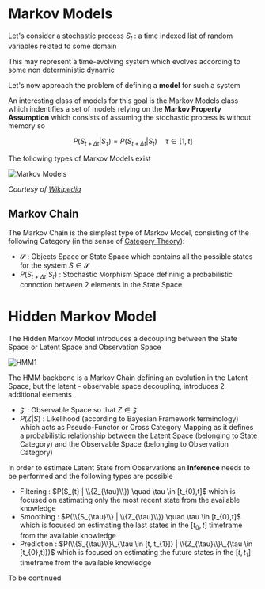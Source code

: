 

# Markov Models 

Let's consider a stochastic process $S_{t}$ : a time indexed list of random variables related to some domain 

This may represent a time-evolving system which evolves according to some non deterministic dynamic 

Let's now approach the problem of defining a **model** for such a system 

An interesting class of models for this goal is the Markov Models class which indentifies a set of models relying on the **Markov Property Assumption** which consists of assuming the stochastic process is without memory so 

$$ P(S_{t+\Delta t} | {S_{\tau}}) = P(S_{t+\Delta t} | S_{t}) \quad \tau \in [1,t] $$

The following types of Markov Models exist 

![Markov Models](https://i.imgur.com/4c8LnGH.png)

*Courtesy of [Wikipedia](https://en.wikipedia.org/wiki/Markov_model)*



## Markov Chain 

The Markov Chain is the simplest type of Markov Model, consisting of the following Category (in the sense of [Category Theory](https://en.wikipedia.org/wiki/Category_theory)): 
- $\mathcal{S}$ : Objects Space or State Space which contains all the possible states for the system $S \in \mathcal{S}$
- $P(S_{t + \Delta t} | S_{t})$ : Stochastic Morphism Space defininig a probabilistic connction between 2 elements in the State Space 



# Hidden Markov Model 

The Hidden Markov Model introduces a decoupling between the State Space or Latent Space and Observation Space 

![HMM1](https://upload.wikimedia.org/wikipedia/commons/8/83/Hmm_temporal_bayesian_net.svg)



The HMM backbone is a Markov Chain defining an evolution in the Latent Space, but the latent - observable space decoupling, introduces 2 additional elements 
- $\mathcal{Z}$ : Observable Space so that $Z \in \mathcal{Z}$ 
- $P(Z|S)$ : Likelihood (according to Bayesian Framework terminology) which acts as Pseudo-Functor or Cross Category Mapping as it defines a probabilistic relationship between the Latent Space (belonging to State Category) and the Observable Space (belonging to Observation Category)

In order to estimate Latent State from Observations an **Inference** needs to be performed and the following types are possible 
- Filtering : $P(S_{t} | \\{Z_{\tau}\\}) \quad \tau \in [t_{0},t]$ which is focused on estimating only the most recent state from the available knowledge 
- Smoothing : $P(\\{S_{\tau}\\} | \\{Z_{\tau}\\}) \quad \tau \in [t_{0},t]$ which is focused on estimating the last states in the $[t_{0}, t]$ timeframe from the available knowledge 
- Prediction : $P(\\{S_{\tau}\\}\_{\tau \in [t, t_{1}]} | \\{Z_{\tau}\\}\_{\tau \in [t_{0},t]})$ which is focused on estimating the future states in the $[t, t_{1}]$ timeframe from the available knowledge 




To be continued 




